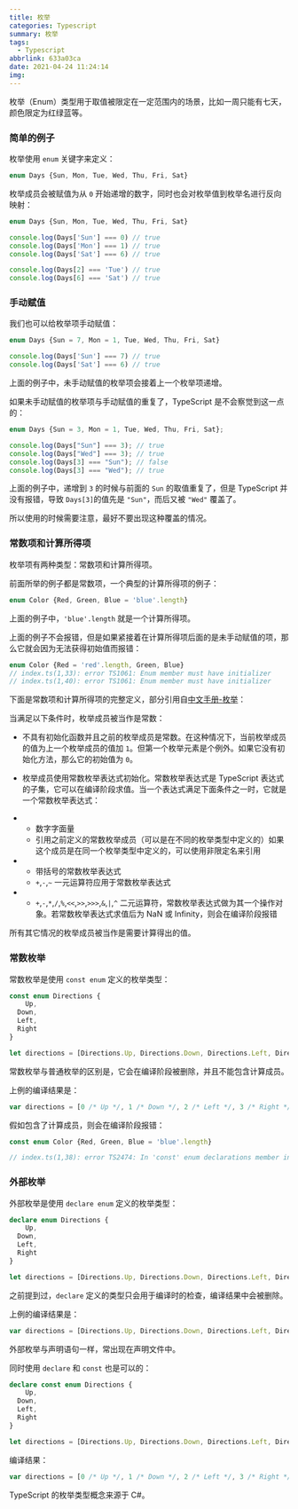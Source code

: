 ```yaml
---
title: 枚举
categories: Typescript
summary: 枚举
tags:
  - Typescript
abbrlink: 633a03ca
date: 2021-04-24 11:24:14
img:
---
```



枚举（Enum）类型用于取值被限定在一定范围内的场景，比如一周只能有七天，颜色限定为红绿蓝等。

<!--more-->

### 简单的例子

枚举使用 `enum` 关键字来定义：

```typescript
enum Days {Sun, Mon, Tue, Wed, Thu, Fri, Sat}
```

枚举成员会被赋值为从 `0` 开始递增的数字，同时也会对枚举值到枚举名进行反向映射：

```typescript
enum Days {Sun, Mon, Tue, Wed, Thu, Fri, Sat}

console.log(Days['Sun'] === 0) // true
console.log(Days['Mon'] === 1) // true
console.log(Days['Sat'] === 6) // true

console.log(Days[2] === 'Tue') // true
console.log(Days[6] === 'Sat') // true
```



### 手动赋值

我们也可以给枚举项手动赋值：

```typescript
enum Days {Sun = 7, Mon = 1, Tue, Wed, Thu, Fri, Sat}

console.log(Days['Sun'] === 7) // true
console.log(Days['Sat'] === 6) // true
```

上面的例子中，未手动赋值的枚举项会接着上一个枚举项递增。

如果未手动赋值的枚举项与手动赋值的重复了，TypeScript 是不会察觉到这一点的：

```typescript
enum Days {Sun = 3, Mon = 1, Tue, Wed, Thu, Fri, Sat};

console.log(Days["Sun"] === 3); // true
console.log(Days["Wed"] === 3); // true
console.log(Days[3] === "Sun"); // false
console.log(Days[3] === "Wed"); // true
```

上面的例子中，递增到 `3` 的时候与前面的 `Sun` 的取值重复了，但是 TypeScript 并没有报错，导致 `Days[3]`的值先是 `"Sun"`，而后又被 `"Wed"` 覆盖了。

所以使用的时候需要注意，最好不要出现这种覆盖的情况。



### 常数项和计算所得项

枚举项有两种类型：常数项和计算所得项。

前面所举的例子都是常数项，一个典型的计算所得项的例子：

```typescript
enum Color {Red, Green, Blue = 'blue'.length}
```

上面的例子中，`'blue'.length` 就是一个计算所得项。

上面的例子不会报错，但是如果紧接着在计算所得项后面的是未手动赋值的项，那么它就会因为无法获得初始值而报错：

```typescript
enum Color {Red = 'red'.length, Green, Blue}
// index.ts(1,33): error TS1061: Enum member must have initializer
// index.ts(1,40): error TS1061: Enum member must have initializer
```

下面是常数项和计算所得项的完整定义，部分引用自[中文手册-枚举](https://zhongsp.gitbooks.io/typescript-handbook/content/doc/handbook/Enums.html)：

当满足以下条件时，枚举成员被当作是常数：

- 不具有初始化函数并且之前的枚举成员是常数。在这种情况下，当前枚举成员的值为上一个枚举成员的值加 `1`。但第一个枚举元素是个例外。如果它没有初始化方法，那么它的初始值为 `0`。
- 枚举成员使用常数枚举表达式初始化。常数枚举表达式是 TypeScript 表达式的子集，它可以在编译阶段求值。当一个表达式满足下面条件之一时，它就是一个常数枚举表达式：

- - 数字字面量
  - 引用之前定义的常数枚举成员（可以是在不同的枚举类型中定义的）如果这个成员是在同一个枚举类型中定义的，可以使用非限定名来引用

- - 带括号的常数枚举表达式
  - `+`,`-`,`~` 一元运算符应用于常数枚举表达式

- - `+`,`-`,`*`,`/`,`%`,`<<`,`>>`,`>>>`,`&`,`|`,`^` 二元运算符，常数枚举表达式做为其一个操作对象。若常数枚举表达式求值后为 NaN 或 Infinity，则会在编译阶段报错

所有其它情况的枚举成员被当作是需要计算得出的值。



### 常数枚举

常数枚举是使用 `const enum` 定义的枚举类型：

```typescript
const enum Directions {
	Up, 
  Down, 
  Left, 
  Right
}

let directions = [Directions.Up, Directions.Down, Directions.Left, Directions.Right]
```

常数枚举与普通枚举的区别是，它会在编译阶段被删除，并且不能包含计算成员。

上例的编译结果是：

```typescript
var directions = [0 /* Up */, 1 /* Down */, 2 /* Left */, 3 /* Right */]
```

假如包含了计算成员，则会在编译阶段报错：

```typescript
const enum Color {Red, Green, Blue = 'blue'.length}

// index.ts(1,38): error TS2474: In 'const' enum declarations member initializer must be constant expression
```



### 外部枚举

外部枚举是使用 `declare enum` 定义的枚举类型：

```typescript
declare enum Directions {
	Up,
  Down,
  Left,
  Right
}

let directions = [Directions.Up, Directions.Down, Directions.Left, Directions.Right]
```

之前提到过，`declare` 定义的类型只会用于编译时的检查，编译结果中会被删除。

上例的编译结果是：

```typescript
var directions = [Directions.Up, Directions.Down, Directions.Left, Directions.Right]
```

外部枚举与声明语句一样，常出现在声明文件中。

同时使用 `declare` 和 `const` 也是可以的：

```typescript
declare const enum Directions {
	Up,
  Down,
  Left,
  Right
}

let directions = [Directions.Up, Directions.Down, Directions.Left, Directions.Right]
```

编译结果：

```typescript
var directions = [0 /* Up */, 1 /* Down */, 2 /* Left */, 3 /* Right */]
```

TypeScript 的枚举类型概念来源于 C#。
